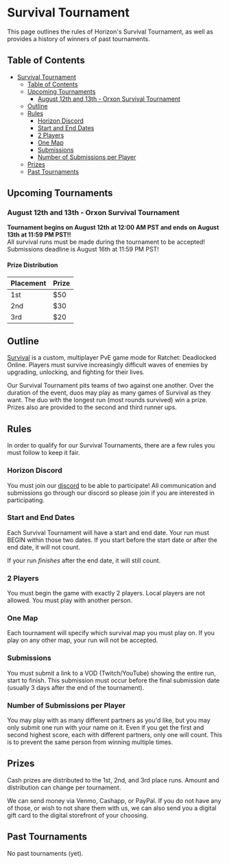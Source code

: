 # Survival Tournament

This page outlines the rules of Horizon's Survival Tournament, as well as provides a history of winners of past tournaments.

## Table of Contents
- [Survival Tournament](#survival-tournament)
  - [Table of Contents](#table-of-contents)
  - [Upcoming Tournaments](#upcoming-tournaments)
    - [August 12th and 13th - Orxon Survival Tournament](#august-12th-and-13th---orxon-survival-tournament)
  - [Outline](#outline)
  - [Rules](#rules)
    - [Horizon Discord](#horizon-discord)
    - [Start and End Dates](#start-and-end-dates)
    - [2 Players](#2-players)
    - [One Map](#one-map)
    - [Submissions](#submissions)
    - [Number of Submissions per Player](#number-of-submissions-per-player)
  - [Prizes](#prizes)
  - [Past Tournaments](#past-tournaments)

## Upcoming Tournaments

### August 12th and 13th - Orxon Survival Tournament

**Tournament begins on August 12th at 12:00 AM PST and ends on August 13th at 11:59 PM PST!!**<br>
All survival runs must be made during the tournament to be accepted!<br>
Submissions deadline is August 16th at 11:59 PM PST!

#### Prize Distribution

| Placement | Prize |
| --- | ----------- |
| 1st | $50 |
| 2nd | $30 |
| 3rd | $20 |

## Outline

[Survival](./GAME_MODES.MD#survival) is a custom, multiplayer PvE game mode for Ratchet: Deadlocked Online. Players must survive increasingly difficult waves of enemies by upgrading, unlocking, and fighting for their lives.

Our Survival Tournament pits teams of two against one another. Over the duration of the event, duos may play as many games of Survival as they want. The duo with the longest run (most rounds survived) win a prize. Prizes also are provided to the second and third runner ups.

## Rules

In order to qualify for our Survival Tournaments, there are a few rules you must follow to keep it fair.

### Horizon Discord

You must join our [discord](https://discord.gg/horizonps) to be able to participate! All communication and submissions go through our discord so please join if you are interested in participating.

### Start and End Dates

Each Survival Tournament will have a start and end date. Your run must BEGIN within those two dates. If you start before the start date or after the end date, it will not count.

If your run *finishes* after the end date, it will still count.

### 2 Players

You must begin the game with exactly 2 players. Local players are not allowed. You must play with another person.

### One Map

Each tournament will specify which survival map you must play on. If you play on any other map, your run will not be accepted.

### Submissions

You must submit a link to a VOD (Twitch/YouTube) showing the entire run, start to finish. This submission must occur before the final submission date (usually 3 days after the end of the tournament).

### Number of Submissions per Player

You may play with as many different partners as you'd like, but you may only submit one run with your name on it. Even if you get the first and second highest score, each with different partners, only one will count. This is to prevent the same person from winning multiple times.

## Prizes

Cash prizes are distributed to the 1st, 2nd, and 3rd place runs. Amount and distribution can change per tournament.

We can send money via Venmo, Cashapp, or PayPal. If you do not have any of those, or wish to not share them with us, we can also send you a digital gift card to the digital storefront of your choosing.

## Past Tournaments

No past tournaments (yet).
